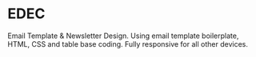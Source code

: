 # EDEC
Email Template &amp; Newsletter Design. Using email template boilerplate, HTML, CSS and table base coding. Fully responsive for all other devices.
